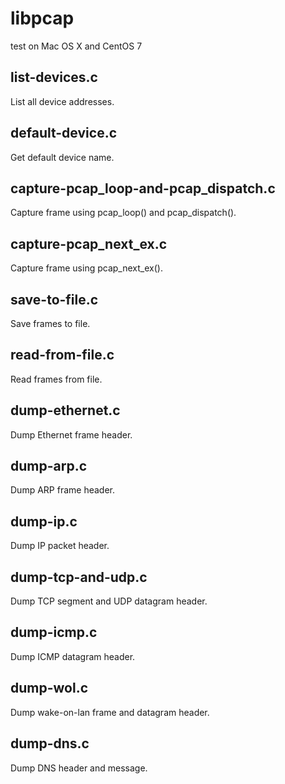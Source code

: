 # libpcap
test on Mac OS X and CentOS 7

## list-devices.c
List all device addresses.

## default-device.c
Get default device name.

## capture-pcap\_loop-and-pcap\_dispatch.c
Capture frame using pcap\_loop() and pcap\_dispatch().

## capture-pcap\_next\_ex.c
Capture frame using pcap\_next\_ex().

## save-to-file.c
Save frames to file.

## read-from-file.c
Read frames from file.

## dump-ethernet.c
Dump Ethernet frame header.

## dump-arp.c
Dump ARP frame header.

## dump-ip.c
Dump IP packet header.

## dump-tcp-and-udp.c
Dump TCP segment and UDP datagram header.

## dump-icmp.c
Dump ICMP datagram header.

## dump-wol.c
Dump wake-on-lan frame and datagram header.

## dump-dns.c
Dump DNS header and message.